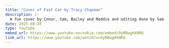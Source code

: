 ```yaml
---
title: "Cover of Fast Car by Tracy Chapman"
description: |-
  A fun cover by Conor, Sam, Bailey and Maddie and editing done by Sam
date: 2015-08-28
type: YouTube
embed_url: https://www.youtube-nocookie.com/embed/OyM8wgHXNRQ
link_url: https://www.youtube.com/watch?v=OyM8wgHXNRQ
---
```

